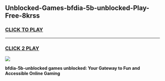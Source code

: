 
## Unblocked-Games-bfdia-5b-unblocked-Play-Free-8krss
<h3>
<a href="https://premium76.site?title=bfdia-5b-unblocked&ref=21A">CLICK TO PLAY</a></h3>
<hr>

<h3>
<a href="https://premium76.site?title=bfdia-5b-unblocked&ref=21A">CLICK 2 PLAY</a>
  
</h3>

<a href="https://premium76.site?title=bfdia-5b-unblocked&ref=21A"><img src="https://clearcache.store/games.png"></a>


**bfdia-5b-unblocked games unblocked: Your Gateway to Fun and Accessible Online Gaming**
